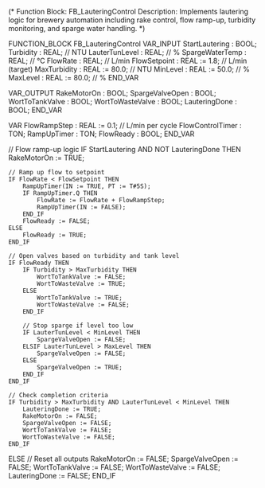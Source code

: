 (*
Function Block: FB_LauteringControl
Description: Implements lautering logic for brewery automation including rake control,
             flow ramp-up, turbidity monitoring, and sparge water handling.
*)

FUNCTION_BLOCK FB_LauteringControl
VAR_INPUT
    StartLautering      : BOOL;
    Turbidity           : REAL;    // NTU
    LauterTunLevel      : REAL;    // %
    SpargeWaterTemp     : REAL;    // °C
    FlowRate            : REAL;    // L/min
    FlowSetpoint        : REAL := 1.8; // L/min (target)
    MaxTurbidity        : REAL := 80.0; // NTU
    MinLevel            : REAL := 50.0; // %
    MaxLevel            : REAL := 80.0; // %
END_VAR

VAR_OUTPUT
    RakeMotorOn         : BOOL;
    SpargeValveOpen     : BOOL;
    WortToTankValve     : BOOL;
    WortToWasteValve    : BOOL;
    LauteringDone       : BOOL;
END_VAR

VAR
    FlowRampStep        : REAL := 0.1; // L/min per cycle
    FlowControlTimer    : TON;
    RampUpTimer         : TON;
    FlowReady           : BOOL;
END_VAR

// Flow ramp-up logic
IF StartLautering AND NOT LauteringDone THEN
    RakeMotorOn := TRUE;

    // Ramp up flow to setpoint
    IF FlowRate < FlowSetpoint THEN
        RampUpTimer(IN := TRUE, PT := T#5S);
        IF RampUpTimer.Q THEN
            FlowRate := FlowRate + FlowRampStep;
            RampUpTimer(IN := FALSE);
        END_IF
        FlowReady := FALSE;
    ELSE
        FlowReady := TRUE;
    END_IF

    // Open valves based on turbidity and tank level
    IF FlowReady THEN
        IF Turbidity > MaxTurbidity THEN
            WortToTankValve := FALSE;
            WortToWasteValve := TRUE;
        ELSE
            WortToTankValve := TRUE;
            WortToWasteValve := FALSE;
        END_IF

        // Stop sparge if level too low
        IF LauterTunLevel < MinLevel THEN
            SpargeValveOpen := FALSE;
        ELSIF LauterTunLevel > MaxLevel THEN
            SpargeValveOpen := FALSE;
        ELSE
            SpargeValveOpen := TRUE;
        END_IF
    END_IF

    // Check completion criteria
    IF Turbidity > MaxTurbidity AND LauterTunLevel < MinLevel THEN
        LauteringDone := TRUE;
        RakeMotorOn := FALSE;
        SpargeValveOpen := FALSE;
        WortToTankValve := FALSE;
        WortToWasteValve := FALSE;
    END_IF
ELSE
    // Reset all outputs
    RakeMotorOn := FALSE;
    SpargeValveOpen := FALSE;
    WortToTankValve := FALSE;
    WortToWasteValve := FALSE;
    LauteringDone := FALSE;
END_IF
